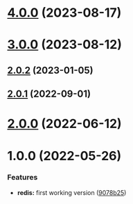 # [4.0.0](https://github.com/nfroidure/redis-kv-store/compare/v3.0.0...v4.0.0) (2023-08-17)



# [3.0.0](https://github.com/nfroidure/redis-kv-store/compare/v2.0.2...v3.0.0) (2023-08-12)



## [2.0.2](https://github.com/nfroidure/redis-kv-store/compare/v2.0.1...v2.0.2) (2023-01-05)



## [2.0.1](https://github.com/nfroidure/redis-kv-store/compare/v2.0.0...v2.0.1) (2022-09-01)



# [2.0.0](https://github.com/nfroidure/redis-kv-store/compare/v1.0.0...v2.0.0) (2022-06-12)



# 1.0.0 (2022-05-26)


### Features

* **redis:** first working version ([9078b25](https://github.com/nfroidure/redis-kv-store/commit/9078b255bb2d52ff6154224b6f2c013d1bb6fff8))



